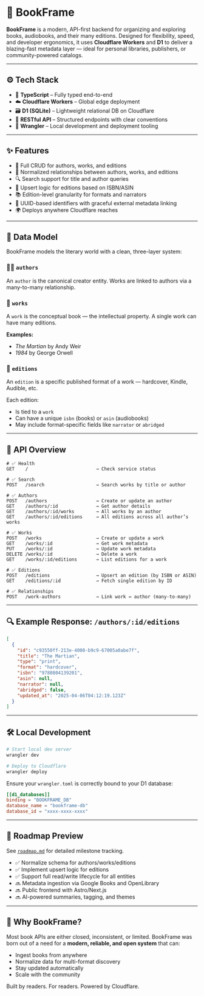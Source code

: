 # 📘 BookFrame

**BookFrame** is a modern, API-first backend for organizing and exploring books, audiobooks, and their many editions. Designed for flexibility, speed, and developer ergonomics, it uses **Cloudflare Workers** and **D1** to deliver a blazing-fast metadata layer — ideal for personal libraries, publishers, or community-powered catalogs.

---

## ⚙️ Tech Stack

- 🧠 **TypeScript** – Fully typed end-to-end  
- ☁️ **Cloudflare Workers** – Global edge deployment  
- 🗃️ **D1 (SQLite)** – Lightweight relational DB on Cloudflare  
- 🔌 **RESTful API** – Structured endpoints with clear conventions  
- 🧪 **Wrangler** – Local development and deployment tooling  

---

## ✨ Features

- 🔄 Full CRUD for authors, works, and editions  
- 🔗 Normalized relationships between authors, works, and editions  
- 🔍 Search support for title and author queries  
- 🔁 Upsert logic for editions based on ISBN/ASIN  
- 📚 Edition-level granularity for formats and narrators  
- 🔐 UUID-based identifiers with graceful external metadata linking  
- 🌍 Deploys anywhere Cloudflare reaches  

---

## 🧠 Data Model

BookFrame models the literary world with a clean, three-layer system:

### 🧑‍💼 `authors`  
An `author` is the canonical creator entity. Works are linked to authors via a many-to-many relationship.

### 📖 `works`  
A `work` is the conceptual book — the intellectual property. A single work can have many editions.

**Examples:**
- *The Martian* by Andy Weir  
- *1984* by George Orwell  

### 🧩 `editions`  
An `edition` is a specific published format of a work — hardcover, Kindle, Audible, etc.

Each edition:
- Is tied to a `work`  
- Can have a unique `isbn` (books) or `asin` (audiobooks)  
- May include format-specific fields like `narrator` or `abridged`  

---

## 📌 API Overview

```http
# ✅ Health
GET    /                         → Check service status

# ✅ Search
POST   /search                   → Search works by title or author

# ✅ Authors
POST   /authors                  → Create or update an author
GET    /authors/:id              → Get author details
GET    /authors/:id/works        → All works by an author
GET    /authors/:id/editions     → All editions across all author’s works

# ✅ Works
POST   /works                    → Create or update a work
GET    /works/:id                → Get work metadata
PUT    /works/:id                → Update work metadata
DELETE /works/:id                → Delete a work
GET    /works/:id/editions       → List editions for a work

# ✅ Editions
POST   /editions                 → Upsert an edition (by ISBN or ASIN)
GET    /editions/:id             → Fetch single edition by ID

# ✅ Relationships
POST   /work-authors             → Link work ↔ author (many-to-many)
```

---

## 🔍 Example Response: `/authors/:id/editions`

```json
[
  {
    "id": "c93550ff-213e-4000-b9c9-67005a0abe7f",
    "title": "The Martian",
    "type": "print",
    "format": "hardcover",
    "isbn": "9780804139201",
    "asin": null,
    "narrator": null,
    "abridged": false,
    "updated_at": "2025-04-06T04:12:19.123Z"
  }
]
```

---

## 🛠️ Local Development

```bash
# Start local dev server
wrangler dev

# Deploy to Cloudflare
wrangler deploy
```

Ensure your `wrangler.toml` is correctly bound to your D1 database:

```toml
[[d1_databases]]
binding = "BOOKFRAME_DB"
database_name = "bookframe-db"
database_id = "xxxx-xxxx-xxxx"
```

---

## 🔭 Roadmap Preview

See [`roadmap.md`](./roadmap.md) for detailed milestone tracking.

- ✅ Normalize schema for authors/works/editions  
- ✅ Implement upsert logic for editions  
- ✅ Support full read/write lifecycle for all entities  
- 🔜 Metadata ingestion via Google Books and OpenLibrary  
- 🔜 Public frontend with Astro/Next.js  
- 🔜 AI-powered summaries, tagging, and themes  

---

## 💬 Why BookFrame?

Most book APIs are either closed, inconsistent, or limited. BookFrame was born out of a need for a **modern, reliable, and open system** that can:

- Ingest books from anywhere  
- Normalize data for multi-format discovery  
- Stay updated automatically  
- Scale with the community  

Built by readers. For readers. Powered by Cloudflare.
